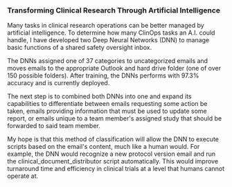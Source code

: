 ### Transforming Clinical Research Through Artificial Intelligence
Many tasks in clinical research operations can be better managed by artificial intelligence. To determine how many ClinOps tasks an 
A.I. could handle, I have developed two Deep Neural Networks (DNN) to manage basic functions of a shared safety oversight inbox.

The DNNs assigned one of 37 categories to uncategorized emails and moves emails to the appropriate Outlook and hard drive folder (one of
over 150 possible folders). After training, the DNNs performs with 97.3% accuracy and is currently deployed.

The next step is to combined both DNNs into one and expand its capabilities to differentiate between emails requesting some action be taken, emails providing information that must be used to update some report, or emails unique to a team member's assigned study that should be forwarded to 
said team member. 

My hope is that this method of classification will allow the DNN to execute scripts based on the email's content, 
much like a human would. For example, the DNN would recognize a new protocol version email and run the clinical_document_distributor
script automatically. This would improve turnaround time and efficiency in clinical trials at a level that humans cannot operate at.
